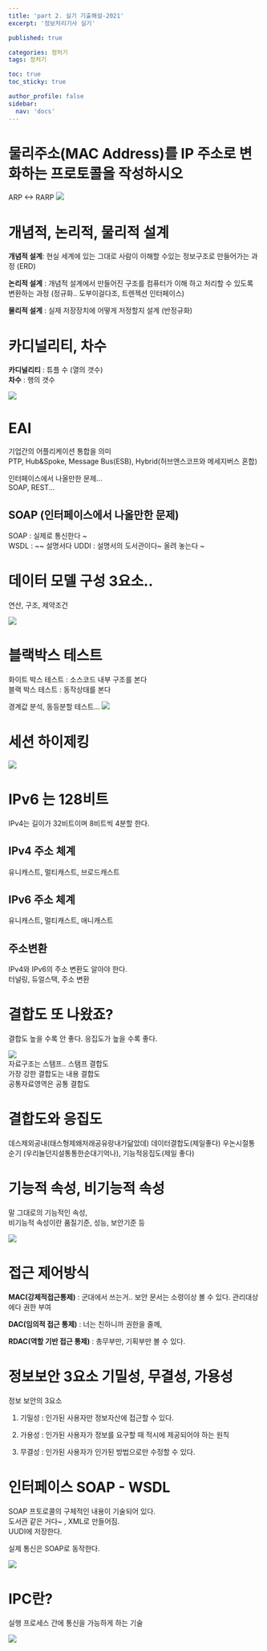 ```yaml
---
title: 'part 2. 실기 기출해설-2021'
excerpt: '정보처리기사 실기'

published: true

categories: 정처기
tags: 정처기

toc: true
toc_sticky: true

author_profile: false
sidebar:
  nav: 'docs'
---
```


# 물리주소(MAC Address)를 IP 주소로 변화하는 프로토콜을 작성하시오

ARP <-> RARP
![](/images/2024-07-07/2024-07-07-21-23-12.png)

# 개념적, 논리적, 물리적 설계

**개념적 설계**: 현실 세계에 있는 그대로 사람이 이해할 수있는 정보구조로 만들어가는 과정 (ERD)

**논리적 설계** : 개념적 설계에서 만들어진 구조를 컴퓨터가 이해 하고 처리할 수 있도록 변환하는 과정 (정규화.. 도부이걸다조, 트렌젝션 인터페이스)

**물리적 설계** : 실제 저장장치에 어떻게 저정할지 설계 (반정규화)

# 카디널리티, 차수

**카디널리티** : 튜플 수 (열의 갯수)  
**차수** : 행의 갯수

![](/images/2024-07-07/2024-07-07-21-35-36.png)

# EAI

기업간의 어플리케이션 통합을 의미  
PTP, Hub&Spoke, Message Bus(ESB), Hybrid(허브앤스코프와 메세지버스 혼합)

인터페이스에서 나올만한 문제...  
SOAP, REST...

## SOAP (인터페이스에서 나올만한 문제)

SOAP : 실제로 통신한다 ~  
WSDL : ~~ 설명서다
UDDI : 설명서의 도서관이다~ 올려 놓는다 ~

# 데이터 모델 구성 3요소..

연산, 구조, 제약조건

![](/images/2024-07-07/2024-07-07-21-42-09.png)

# 블랙박스 테스트

화이트 박스 테스트 : 소스코드 내부 구조를 본다  
블랙 박스 테스트 : 동작상태를 본다

경계값 분석, 동등분할 테스트...
![](/images/2024-07-07/2024-07-07-21-45-15.png)

# 세션 하이제킹

![](/images/2024-07-07/2024-07-07-21-47-00.png)

# IPv6 는 128비트

IPv4는 길이가 32비트이며 8비트씩 4분할 한다.

## IPv4 주소 체계

유니캐스트, 멀티캐스트, 브로드캐스트

## IPv6 주소 체계

유니캐스트, 멀티캐스트, 애니캐스트

## 주소변환

IPv4와 IPv6의 주소 변환도 알아야 한다.  
터널링, 듀얼스택, 주소 변환

# 결합도 또 나왔죠?

결합도 높을 수록 안 좋다. 응집도가 높을 수록 좋다.

![](/images/2024-07-07/2024-07-07-22-05-19.png)  
자료구조는 스탬프.. 스탬프 결합도  
가장 강한 결합도는 내용 결합도  
공통자료영역은 공통 결합도

# 결합도와 응집도

데스제외공내(태스형제왜저래공유랑내가닮았데) 데이터결합도(제일좋다)
우논시절통순기 (우리놀던지설통통한순대기억나), 기능적응집도(제일 좋다)

# 기능적 속성, 비기능적 속성

말 그대로의 기능적인 속성,  
비기능적 속성이란 품질기준, 성능, 보안기준 등

![](/images/2024-07-07/2024-07-07-22-10-07.png)

# 접근 제어방식

**MAC(강제적접근통제)** : 군대에서 쓰는거.. 보안 문서는 소령이상 볼 수 있다. 관리대상에다 권한 부여

**DAC(임의적 접근 통제)** : 너는 친하니까 권한을 줄께,

**RDAC(역할 기반 접근 통제)** : 총무부만, 기획부만 볼 수 있다.

# 정보보안 3요소 기밀성, 무결성, 가용성

정보 보안의 3요소

1. 기밀성 : 인가된 사용자만 정보자산에 접근할 수 있다.

2. 가용성 : 인가된 사용자가 정보를 요구할 때 적시에 제공되어야 하는 원칙

3. 무결성 : 인가된 사용자가 인가된 방법으로만 수정할 수 있다.

# 인터페이스 SOAP - WSDL

SOAP 프토로콜의 구체적인 내용이 기술되어 있다.  
도서관 같은 거다~ , XML로 만들어짐.  
UUDI에 저장한다.

실제 통신은 SOAP로 동작한다.

![](/images/2024-07-07/2024-07-07-22-16-30.png)

# IPC란?

실행 프로세스 간에 통신을 가능하게 하는 기술

![](/images/2024-07-07/2024-07-07-22-21-23.png)

#
